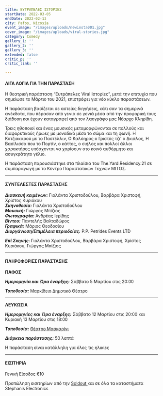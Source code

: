 ```yaml
---
title: ΕΥΤΡΑΠΕΛΕΣ ΙΣΤΟΡΙΕΣ
startDate: 2022-03-05
endDate: 2022-02-13
city: Pafos, Nicosia
event_image: "/images/uploads/newinsta001.jpg"
cover_image: "/images/uploads/viral-stories.jpg"
category: Comedy
gallery_1: ''
gallery_2: ''
gallery_3: ''
extended: false
critic_p: ''
critic_link: ''

---
```

#### ΛΙΓΑ ΛΟΓΙΑ ΓΙΑ ΤΗΝ ΠΑΡΑΣΤΑΣΗ

Η θεατρική παράσταση “Ευτράπελες Viral Ιστορίες”, μετά την επιτυχία που σημείωσε το Μάρτιο του 2021, επιστρέφει για νέο κύκλο παραστάσεων.

Η παράσταση βασίζεται σε αστείες διηγήσεις, κάτι σαν τα σημερινά ανέκδοτα, που πέρασαν από γενιά σε γενιά μέσα από την προφορική τους διάδοση και έχουν καταγραφεί από τον λαογράφο μας Νέαρχο Κληρίδη.

Τρεις ηθοποιοί και ένας μουσικός μεταμορφώνονται σε πολλούς και διαφορετικούς ήρωες με μοναδικό μέσο το σώμα και τη φωνή. Η Κοτζιακαρού με το Παστέλλιν, Ο Καλόηρος ο Γριστός τζι' ο Δκιάλος, Η Βασίλισσα που το Πορτίν, ο κάττος, ο σιήλος και πολλοί άλλοι χαρακτήρες υπόσχονται να χαρίσουν στο κοινό αυθόρμητο και ασυγκράτητο γέλιο.

Η παράσταση παρουσιάστηκε στα πλαίσια του The.Yard.Residency.21 σε συμπαραγωγή με το Κέντρο Παραστατικών Τεχνών ΜΙTΟΣ.

***

#### ΣΥΝΤΕΛΕΣΤΕΣ ΠΑΡΑΣΤΑΣΗΣ

**_Διασκευή κειμένων:_** Γιολάντα Χριστοδούλου, Βαρβάρα Χριστοφή, Χρίστος Κυριάκου  
**_Σκηνοθεσία:_** Γιολάντα Χριστοδούλου  
**_Μουσική:_** Γιώργος Μπίζιος  
**_Φωτογραφία:_** Ανδρέας Ιερίδης  
**_Βίντεο:_** Παντελής Βαλταδώρος  
**_Γραφικά:_** Μάριος Θεοδοσίου  
**_Διοργάνωση/Επιμέλεια περιοδείας:_** P.P. Petrides Events LTD

**_Επί Σκηνής_**: Γιολάντα Χριστοδούλου, Βαρβάρα Χριστοφή, Χρίστος Κυριάκου, Γιώργος Μπίζιος

***

#### ΠΛΗΡΟΦΟΡΙΕΣ ΠΑΡΑΣΤΑΣΗΣ

**ΠΑΦΟΣ**

**_Ημερομηνία και Ώρα έναρξης:_** Σάββατο 5 Μαρτίου στις 20:00

**_Τοποθεσία:_** [Μαρκίδειο Δημοτικό Θέατρο](https://www.google.com/maps/place/Markideio+Theatre/@34.7781598,32.4210447,17z/data=!3m1!4b1!4m5!3m4!1s0x14e706f5450bd66d:0x68a598c2c5136439!8m2!3d34.7781101!4d32.4232146 "Μαρκίδειο Δημοτικό Θέατρο")

***

**ΛΕΥΚΩΣΙΑ**

**_Ημερομηνίες και Ώρα έναρξης:_** Σάββατο 12 Μαρτίου στις 20:00 και Κυριακή 13 Μαρτίου στις 18:00

**_Τοποθεσία:_** [Θέατρο Μασκαρίνι](https://www.google.com/maps/place/%CE%98%CE%AD%CE%B1%CF%84%CF%81%CE%BF+%CE%9C%CE%B1%CF%83%CE%BA%CE%B1%CF%81%CE%AF%CE%BD%CE%B9/@35.1187628,33.3764588,17z/data=!3m1!4b1!4m5!3m4!1s0x14de190879b8036b:0xa61c1fbebbf53da8!8m2!3d35.1187628!4d33.3786475 "Θέατρο Μασκαρίνι")

**_Διάρκεια παράστασης:_** 50 λεπτά

Η παράσταση είναι κατάλληλη για όλες τις ηλικίες

***

#### ΕΙΣΙΤΗΡΙΑ

Γενική Είσοδος €10

Προπώληση εισιτηρίων από την [Soldout ](https://www.soldoutticketbox.com/eytrapeles-viral-istories/?lang=el "SoldOut")και σε όλα τα καταστήματα Stephanis Electronics